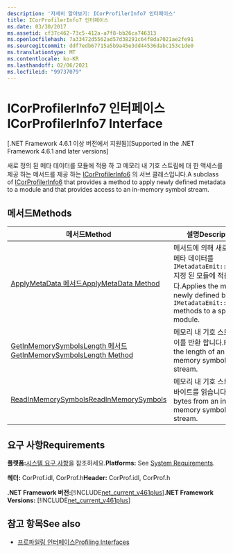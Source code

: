 ```yaml
---
description: '자세히 알아보기: ICorProfilerInfo7 인터페이스'
title: ICorProfilerInfo7 인터페이스
ms.date: 03/30/2017
ms.assetid: cf37c462-73c5-412a-a7f8-bb26ca746313
ms.openlocfilehash: 7a33472d5562ad57d38291c64f8da7021ae2fe91
ms.sourcegitcommit: ddf7edb67715a5b9a45e3dd44536dabc153c1de0
ms.translationtype: MT
ms.contentlocale: ko-KR
ms.lasthandoff: 02/06/2021
ms.locfileid: "99737079"
---
```

# <a name="icorprofilerinfo7-interface"></a><span data-ttu-id="0cc43-103">ICorProfilerInfo7 인터페이스</span><span class="sxs-lookup"><span data-stu-id="0cc43-103">ICorProfilerInfo7 Interface</span></span>

<span data-ttu-id="0cc43-104">[.NET Framework 4.6.1 이상 버전에서 지원됨]</span><span class="sxs-lookup"><span data-stu-id="0cc43-104">[Supported in the .NET Framework 4.6.1 and later versions]</span></span>  
  
 <span data-ttu-id="0cc43-105">새로 정의 된 메타 데이터를 모듈에 적용 하 고 메모리 내 기호 스트림에 대 한 액세스를 제공 하는 메서드를 제공 하는 [ICorProfilerInfo6](icorprofilerinfo6-interface.md) 의 서브 클래스입니다.</span><span class="sxs-lookup"><span data-stu-id="0cc43-105">A subclass of [ICorProfilerInfo6](icorprofilerinfo6-interface.md) that provides a method to apply newly defined metadata to a module and that provides access to an in-memory symbol stream.</span></span>  
  
## <a name="methods"></a><span data-ttu-id="0cc43-106">메서드</span><span class="sxs-lookup"><span data-stu-id="0cc43-106">Methods</span></span>  
  
|<span data-ttu-id="0cc43-107">메서드</span><span class="sxs-lookup"><span data-stu-id="0cc43-107">Method</span></span>|<span data-ttu-id="0cc43-108">설명</span><span class="sxs-lookup"><span data-stu-id="0cc43-108">Description</span></span>|  
|------------|-----------------|  
|[<span data-ttu-id="0cc43-109">ApplyMetaData 메서드</span><span class="sxs-lookup"><span data-stu-id="0cc43-109">ApplyMetaData Method</span></span>](icorprofilerinfo7-applymetadata-method.md)|<span data-ttu-id="0cc43-110">메서드에 의해 새로 정의 된 메타 데이터를 `IMetadataEmit::Define*` 지정 된 모듈에 적용 합니다.</span><span class="sxs-lookup"><span data-stu-id="0cc43-110">Applies the metadata newly defined by the `IMetadataEmit::Define*` methods to a specified module.</span></span>|  
|[<span data-ttu-id="0cc43-111">GetInMemorySymbolsLength 메서드</span><span class="sxs-lookup"><span data-stu-id="0cc43-111">GetInMemorySymbolsLength Method</span></span>](icorprofilerinfo7-getinmemorysymbolslength-method.md)|<span data-ttu-id="0cc43-112">메모리 내 기호 스트림의 길이를 반환 합니다.</span><span class="sxs-lookup"><span data-stu-id="0cc43-112">Returns the length of an in-memory symbol stream.</span></span>|  
|[<span data-ttu-id="0cc43-113">ReadInMemorySymbols</span><span class="sxs-lookup"><span data-stu-id="0cc43-113">ReadInMemorySymbols</span></span>](icorprofilerinfo7-readinmemorysymbols.md)|<span data-ttu-id="0cc43-114">메모리 내 기호 스트림에서 바이트를 읽습니다.</span><span class="sxs-lookup"><span data-stu-id="0cc43-114">Reads bytes from an in-memory symbol stream.</span></span>|  
  
## <a name="requirements"></a><span data-ttu-id="0cc43-115">요구 사항</span><span class="sxs-lookup"><span data-stu-id="0cc43-115">Requirements</span></span>  

 <span data-ttu-id="0cc43-116">**플랫폼:**[시스템 요구 사항](../../get-started/system-requirements.md)을 참조하세요.</span><span class="sxs-lookup"><span data-stu-id="0cc43-116">**Platforms:** See [System Requirements](../../get-started/system-requirements.md).</span></span>  
  
 <span data-ttu-id="0cc43-117">**헤더:** CorProf.idl, CorProf.h</span><span class="sxs-lookup"><span data-stu-id="0cc43-117">**Header:** CorProf.idl, CorProf.h</span></span>  
  
 <span data-ttu-id="0cc43-118">**.NET Framework 버전:**[!INCLUDE[net_current_v461plus](../../../../includes/net-current-v461plus-md.md)]</span><span class="sxs-lookup"><span data-stu-id="0cc43-118">**.NET Framework Versions:** [!INCLUDE[net_current_v461plus](../../../../includes/net-current-v461plus-md.md)]</span></span>  
  
## <a name="see-also"></a><span data-ttu-id="0cc43-119">참고 항목</span><span class="sxs-lookup"><span data-stu-id="0cc43-119">See also</span></span>

- [<span data-ttu-id="0cc43-120">프로파일링 인터페이스</span><span class="sxs-lookup"><span data-stu-id="0cc43-120">Profiling Interfaces</span></span>](profiling-interfaces.md)
